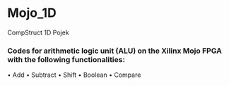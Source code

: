 # Mojo_1D
CompStruct 1D Pojek

### Codes for arithmetic logic unit (ALU) on the Xilinx Mojo FPGA with the following functionalities:
• Add
• Subtract
• Shift
• Boolean
• Compare
